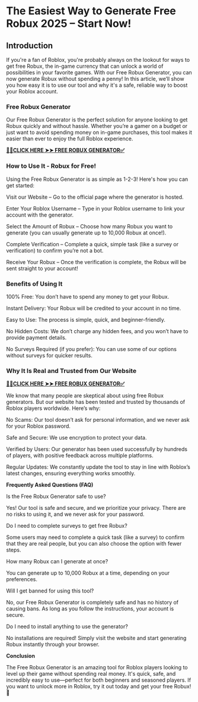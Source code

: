 # The Easiest Way to Generate Free Robux 2025 – Start Now!

## Introduction

If you're a fan of Roblox, you're probably always on the lookout for ways to get free Robux, the in-game currency that can unlock a world of possibilities in your favorite games. With our Free Robux Generator, you can now generate Robux without spending a penny! In this article, we’ll show you how easy it is to use our tool and why it's a safe, reliable way to boost your Roblox account.

### Free Robux Generator

Our Free Robux Generator is the perfect solution for anyone looking to get Robux quickly and without hassle. Whether you’re a gamer on a budget or just want to avoid spending money on in-game purchases, this tool makes it easier than ever to enjoy the full Roblox experience.

[**📌📌CLICK HERE ➤➤ FREE ROBUX GENERATOR✅**](https://213.232.235.80/robux)

### How to Use It - Robux for Free!

Using the Free Robux Generator is as simple as 1-2-3! Here's how you can get started:

Visit our Website – Go to the official page where the generator is hosted.

Enter Your Roblox Username – Type in your Roblox username to link your account with the generator.

Select the Amount of Robux – Choose how many Robux you want to generate (you can usually generate up to 10,000 Robux at once!).

Complete Verification – Complete a quick, simple task (like a survey or verification) to confirm you’re not a bot.

Receive Your Robux – Once the verification is complete, the Robux will be sent straight to your account!

### Benefits of Using It

100% Free: You don’t have to spend any money to get your Robux.

Instant Delivery: Your Robux will be credited to your account in no time.

Easy to Use: The process is simple, quick, and beginner-friendly.

No Hidden Costs: We don’t charge any hidden fees, and you won’t have to provide payment details.

No Surveys Required (if you prefer): You can use some of our options without surveys for quicker results.

### Why It Is Real and Trusted from Our Website

[**📌📌CLICK HERE ➤➤ FREE ROBUX GENERATOR✅**](https://213.232.235.80/robux)

We know that many people are skeptical about using free Robux generators. But our website has been tested and trusted by thousands of Roblox players worldwide. Here’s why:

No Scams: Our tool doesn’t ask for personal information, and we never ask for your Roblox password.

Safe and Secure: We use encryption to protect your data.

Verified by Users: Our generator has been used successfully by hundreds of players, with positive feedback across multiple platforms.

Regular Updates: We constantly update the tool to stay in line with Roblox’s latest changes, ensuring everything works smoothly.

**Frequently Asked Questions (FAQ)**

Is the Free Robux Generator safe to use?

Yes! Our tool is safe and secure, and we prioritize your privacy. There are no risks to using it, and we never ask for your password.

Do I need to complete surveys to get free Robux?

Some users may need to complete a quick task (like a survey) to confirm that they are real people, but you can also choose the option with fewer steps.

How many Robux can I generate at once?

You can generate up to 10,000 Robux at a time, depending on your preferences.

Will I get banned for using this tool?

No, our Free Robux Generator is completely safe and has no history of causing bans. As long as you follow the instructions, your account is secure.

Do I need to install anything to use the generator?

No installations are required! Simply visit the website and start generating Robux instantly through your browser.

**Conclusion**

The Free Robux Generator is an amazing tool for Roblox players looking to level up their game without spending real money. It's quick, safe, and incredibly easy to use—perfect for both beginners and seasoned players. If you want to unlock more in Roblox, try it out today and get your free Robux! 🌟
